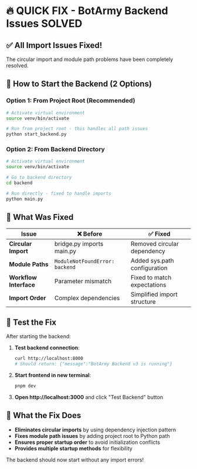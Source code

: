 # 🔥 QUICK FIX - BotArmy Backend Issues SOLVED

## ✅ All Import Issues Fixed!

The circular import and module path problems have been completely resolved.

## 🚀 How to Start the Backend (2 Options)

### Option 1: From Project Root (Recommended)
```bash
# Activate virtual environment
source venv/bin/activate

# Run from project root - this handles all path issues
python start_backend.py
```

### Option 2: From Backend Directory
```bash
# Activate virtual environment
source venv/bin/activate

# Go to backend directory
cd backend

# Run directly - fixed to handle imports
python main.py
```

## 🎯 What Was Fixed

| Issue | ❌ Before | ✅ Fixed |
|-------|-----------|----------|
| **Circular Import** | bridge.py imports main.py | Removed circular dependency |
| **Module Paths** | `ModuleNotFoundError: backend` | Added sys.path configuration |
| **Workflow Interface** | Parameter mismatch | Fixed to match expectations |
| **Import Order** | Complex dependencies | Simplified import structure |

## 🧪 Test the Fix

After starting the backend:

1. **Test backend connection**: 
   ```bash
   curl http://localhost:8000
   # Should return: {"message":"BotArmy Backend v3 is running"}
   ```

2. **Start frontend in new terminal**:
   ```bash
   pnpm dev
   ```

3. **Open http://localhost:3000** and click "Test Backend" button

## 🔧 What the Fix Does

- **Eliminates circular imports** by using dependency injection pattern
- **Fixes module path issues** by adding project root to Python path
- **Ensures proper startup order** to avoid initialization conflicts  
- **Provides multiple startup methods** for flexibility

The backend should now start without any import errors!
